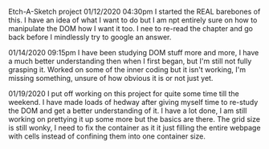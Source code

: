 Etch-A-Sketch project
01/12/2020 04:30pm
I started the REAL barebones of this. I have an idea of what I want to do but I am npt entirely sure on how to manipulate the DOM how I want it too. I nee to re-read the chapter and go back before I mindlessly try to google an answer.


01/14/2020 09:15pm
I have been studying DOM stuff more and more, I have a much better understanding then when I first began, but I'm still not fully grasping it.
Worked on some of the inner coding but it isn't working, I'm missing something, unsure of how obvious it is or not just yet.


01/19/2020
I put off working on this project for quite some time till the weekend. I have made loads of hedway after giving myself time to re-study the DOM and get a better understanding of it. I have a lot done, I am still working on prettying it up some more but the basics are there. The grid size is still wonky, I need to fix the container as it it just filling the entire webpage with cells instead of confining them into one container size.